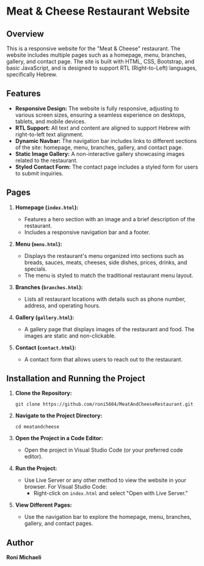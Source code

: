 
# Meat & Cheese Restaurant Website

## Overview

This is a responsive website for the "Meat & Cheese" restaurant. The website includes multiple pages such as a homepage, menu, branches, gallery, and contact page. The site is built with HTML, CSS, Bootstrap, and basic JavaScript, and is designed to support RTL (Right-to-Left) languages, specifically Hebrew.

## Features

- **Responsive Design:** The website is fully responsive, adjusting to various screen sizes, ensuring a seamless experience on desktops, tablets, and mobile devices.
- **RTL Support:** All text and content are aligned to support Hebrew with right-to-left text alignment.
- **Dynamic Navbar:** The navigation bar includes links to different sections of the site: homepage, menu, branches, gallery, and contact page.
- **Static Image Gallery:** A non-interactive gallery showcasing images related to the restaurant.
- **Styled Contact Form:** The contact page includes a styled form for users to submit inquiries.

## Pages

1. **Homepage (`index.html`):**
   - Features a hero section with an image and a brief description of the restaurant.
   - Includes a responsive navigation bar and a footer.

2. **Menu (`menu.html`):**
   - Displays the restaurant's menu organized into sections such as breads, sauces, meats, cheeses, side dishes, prices, drinks, and specials.
   - The menu is styled to match the traditional restaurant menu layout.

3. **Branches (`branches.html`):**
   - Lists all restaurant locations with details such as phone number, address, and operating hours.

4. **Gallery (`gallery.html`):**
   - A gallery page that displays images of the restaurant and food. The images are static and non-clickable.

5. **Contact (`contact.html`):**
   - A contact form that allows users to reach out to the restaurant.

## Installation and Running the Project

1. **Clone the Repository:**
   ```
   git clone https://github.com/roni5604/MeatAndCheeseRestaurant.git
   ```
   
2. **Navigate to the Project Directory:**
   ```
   cd meatandcheese
   ```

3. **Open the Project in a Code Editor:**
   - Open the project in Visual Studio Code (or your preferred code editor).

4. **Run the Project:**
   - Use Live Server or any other method to view the website in your browser. For Visual Studio Code:
     - Right-click on `index.html` and select "Open with Live Server."

5. **View Different Pages:**
   - Use the navigation bar to explore the homepage, menu, branches, gallery, and contact pages.

## Author

**Roni Michaeli**

